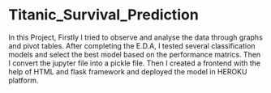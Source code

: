 # Titanic_Survival_Prediction

In this Project, Firstly I tried to observe and analyse the data through graphs and pivot tables. After completing the E.D.A, I tested several classification models and select the best model based on the performance matrics. Then I convert the jupyter file into a pickle file. Then I created a frontend with the help of HTML and flask framework and deployed the model in HEROKU platform.  
